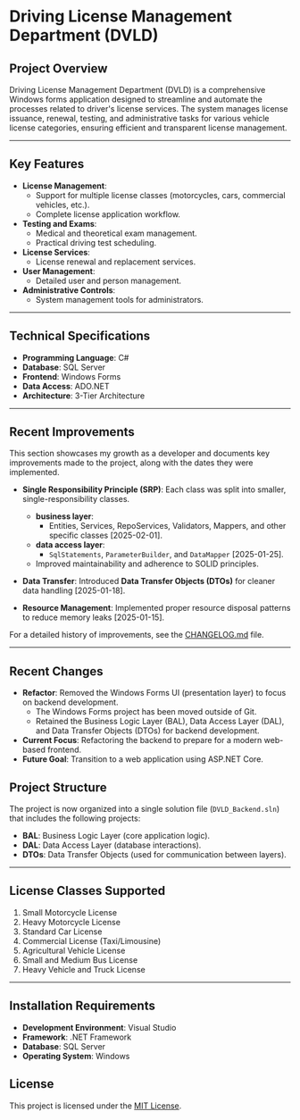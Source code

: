 # Driving License Management Department (DVLD)

## Project Overview
Driving License Management Department (DVLD) is a comprehensive Windows forms application designed to streamline and automate the processes related to driver's license services. The system manages license issuance, renewal, testing, and administrative tasks for various vehicle license categories, ensuring efficient and transparent license management.

---

## Key Features
- **License Management**:
  - Support for multiple license classes (motorcycles, cars, commercial vehicles, etc.).
  - Complete license application workflow.
- **Testing and Exams**:
  - Medical and theoretical exam management.
  - Practical driving test scheduling.
- **License Services**:
  - License renewal and replacement services.
- **User Management**:
  - Detailed user and person management.
- **Administrative Controls**:
  - System management tools for administrators.

---

## Technical Specifications
- **Programming Language**: C#
- **Database**: SQL Server
- **Frontend**: Windows Forms
- **Data Access**: ADO.NET
- **Architecture**: 3-Tier Architecture
  
---

## Recent Improvements
This section showcases my growth as a developer and documents key improvements made to the project, along with the dates they were implemented.

- **Single Responsibility Principle (SRP)**: Each class was split into smaller, single-responsibility classes.
  - **business layer**: 
    - Entities, Services, RepoServices, Validators, Mappers, and other specific classes [2025-02-01].
  - **data access layer**:
    - `SqlStatements`, `ParameterBuilder`, and `DataMapper` [2025-01-25].
  - Improved maintainability and adherence to SOLID principles.
    
- **Data Transfer**: Introduced **Data Transfer Objects (DTOs)** for cleaner data handling [2025-01-18].
- **Resource Management**: Implemented proper resource disposal patterns to reduce memory leaks [2025-01-15].

For a detailed history of improvements, see the [CHANGELOG.md](./CHANGELOG.md) file.

---
## Recent Changes

- **Refactor**: Removed the Windows Forms UI (presentation layer) to focus on backend development.
  - The Windows Forms project has been moved outside of Git.
  - Retained the Business Logic Layer (BAL), Data Access Layer (DAL), and Data Transfer Objects (DTOs) for backend development.
- **Current Focus**: Refactoring the backend to prepare for a modern web-based frontend.
- **Future Goal**: Transition to a web application using ASP.NET Core.

## Project Structure
The project is now organized into a single solution file (`DVLD_Backend.sln`) that includes the following projects:
- **BAL**: Business Logic Layer (core application logic).
- **DAL**: Data Access Layer (database interactions).
- **DTOs**: Data Transfer Objects (used for communication between layers).

---

## License Classes Supported
1. Small Motorcycle License
2. Heavy Motorcycle License
3. Standard Car License
4. Commercial License (Taxi/Limousine)
5. Agricultural Vehicle License
6. Small and Medium Bus License
7. Heavy Vehicle and Truck License

---

## Installation Requirements
- **Development Environment**: Visual Studio
- **Framework**: .NET Framework
- **Database**: SQL Server
- **Operating System**: Windows

## License
This project is licensed under the [MIT License](./LICENSE).
